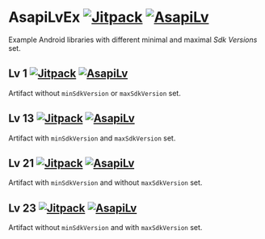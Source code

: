AsapiLvEx [![Jitpack][0]][1] [![AsapiLv][2]][3]
===============================================
Example Android libraries with different minimal and maximal _Sdk Versions_ set.

Lv 1 [![Jitpack][v1]][j1] [![AsapiLv][s1]][a1]
----------------------------------------------
Artifact without `minSdkVersion` or `maxSdkVersion` set.

Lv 13 [![Jitpack][v13]][j13] [![AsapiLv][s13]][a13]
---------------------------------------------------
Artifact with `minSdkVersion` and `maxSdkVersion` set.

Lv 21 [![Jitpack][v21]][j21] [![AsapiLv][s21]][a21]
---------------------------------------------------
Artifact with `minSdkVersion` and without `maxSdkVersion` set.

Lv 23 [![Jitpack][v23]][j23] [![AsapiLv][s23]][a23]
---------------------------------------------------
Artifact without `minSdkVersion` and with `maxSdkVersion` set.


  [0]: https://jitpack.io/v/com.github.asapi/asapilvex.svg
  [1]: https://jitpack.io/#com.github.asapi/asapilvex
  [2]: https://asapi.herokuapp.com/com.github.asapi/asapilvex@svg?logo=android
  [3]: https://asapi.herokuapp.com/com.github.asapi/asapilvex

  [a1]:  https://asapi.herokuapp.com/com.github.asapi.asapilvex/lv1
  [a13]: https://asapi.herokuapp.com/com.github.asapi.asapilvex/lv13
  [a21]: https://asapi.herokuapp.com/com.github.asapi.asapilvex/lv21
  [a23]: https://asapi.herokuapp.com/com.github.asapi.asapilvex/lv23

  [s1]:  https://asapi.herokuapp.com/com.github.asapi.asapilvex/lv1@svg?label=api&colorB=FFAA00
  [s13]: https://asapi.herokuapp.com/com.github.asapi.asapilvex/lv13@svg?colorB=00CC00
  [s21]: https://asapi.herokuapp.com/com.github.asapi.asapilvex/lv21@svg
  [s23]: https://asapi.herokuapp.com/com.github.asapi.asapilvex/lv23@svg?style=plastic

  [j1]:  https://jitpack.io/#com.github.asapi.asapilvex/lv1
  [j13]: https://jitpack.io/#com.github.asapi.asapilvex/lv13
  [j21]: https://jitpack.io/#com.github.asapi.asapilvex/lv21
  [j23]: https://jitpack.io/#com.github.asapi.asapilvex/lv23

  [v1]:  https://jitpack.io/v/com.github.asapi.asapilvex/lv1.svg
  [v13]: https://jitpack.io/v/com.github.asapi.asapilvex/lv13.svg
  [v21]: https://jitpack.io/v/com.github.asapi.asapilvex/lv21.svg
  [v23]: https://jitpack.io/v/com.github.asapi.asapilvex/lv23.svg
